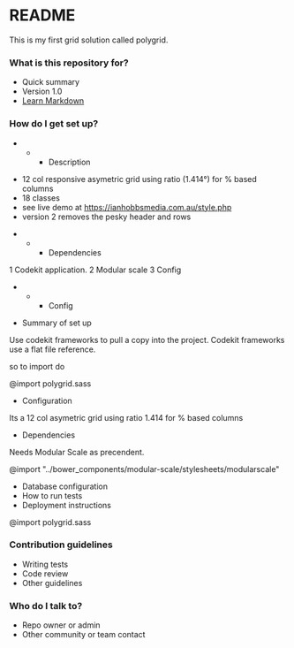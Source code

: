# README #

This is my first grid solution called polygrid.

### What is this repository for? ###

* Quick summary
* Version 1.0
* [Learn Markdown](https://bitbucket.org/tutorials/markdowndemo)

### How do I get set up? ###



*  *  * Description

- 12 col responsive asymetric grid using ratio (1.414°) for % based columns
- 18 classes 
- see live demo at https://ianhobbsmedia.com.au/style.php
- version 2 removes the pesky header and rows


*  *  * Dependencies

1 Codekit application.
2 Modular scale
3 Config

*  *  *  Config

* Summary of set up

Use codekit frameworks to pull a copy into the project.
Codekit frameworks use a flat file reference.

so to import do

@import polygrid.sass

* Configuration

Its a 12 col asymetric grid using ratio 1.414 for % based columns

* Dependencies

Needs Modular Scale as precendent.

@import "../bower_components/modular-scale/stylesheets/modularscale"

* Database configuration
* How to run tests
* Deployment instructions

@import polygrid.sass

### Contribution guidelines ###

* Writing tests
* Code review
* Other guidelines

### Who do I talk to? ###

* Repo owner or admin
* Other community or team contact